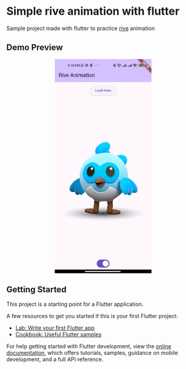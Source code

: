 # Simple rive animation with flutter

Sample project made with flutter to practice [rive](https://rive.app/) animation

## Demo Preview

<div style="display: flex; justify-content: center;" >
  <img src="demo/simple_rive_animation_with_flutter.gif" alt="Rive animation demo" style="width: 50%;"/>
</div>

## Getting Started

This project is a starting point for a Flutter application.

A few resources to get you started if this is your first Flutter project:

- [Lab: Write your first Flutter app](https://docs.flutter.dev/get-started/codelab)
- [Cookbook: Useful Flutter samples](https://docs.flutter.dev/cookbook)

For help getting started with Flutter development, view the
[online documentation](https://docs.flutter.dev/), which offers tutorials,
samples, guidance on mobile development, and a full API reference.
